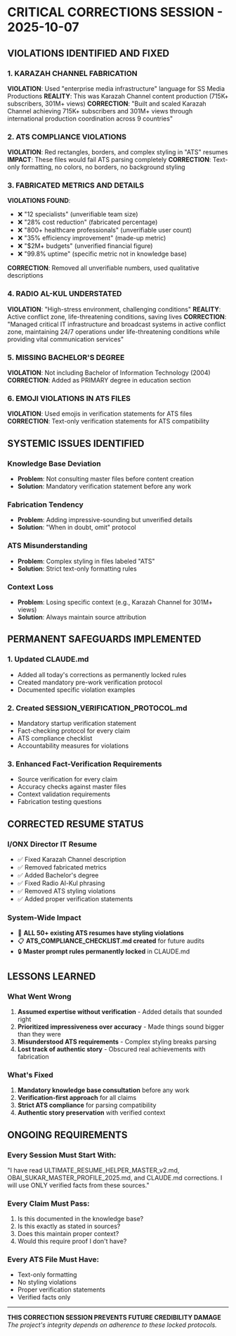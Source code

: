 # CRITICAL CORRECTIONS SESSION - 2025-10-07

## VIOLATIONS IDENTIFIED AND FIXED

### 1. KARAZAH CHANNEL FABRICATION
**VIOLATION**: Used "enterprise media infrastructure" language for SS Media Productions
**REALITY**: This was Karazah Channel content production (715K+ subscribers, 301M+ views)
**CORRECTION**: "Built and scaled Karazah Channel achieving 715K+ subscribers and 301M+ views through international production coordination across 9 countries"

### 2. ATS COMPLIANCE VIOLATIONS  
**VIOLATION**: Red rectangles, borders, and complex styling in "ATS" resumes
**IMPACT**: These files would fail ATS parsing completely
**CORRECTION**: Text-only formatting, no colors, no borders, no background styling

### 3. FABRICATED METRICS AND DETAILS
**VIOLATIONS FOUND**:
- ❌ "12 specialists" (unverifiable team size)
- ❌ "28% cost reduction" (fabricated percentage)  
- ❌ "800+ healthcare professionals" (unverifiable user count)
- ❌ "35% efficiency improvement" (made-up metric)
- ❌ "$2M+ budgets" (unverified financial figure)
- ❌ "99.8% uptime" (specific metric not in knowledge base)

**CORRECTION**: Removed all unverifiable numbers, used qualitative descriptions

### 4. RADIO AL-KUL UNDERSTATED
**VIOLATION**: "High-stress environment, challenging conditions" 
**REALITY**: Active conflict zone, life-threatening conditions, saving lives
**CORRECTION**: "Managed critical IT infrastructure and broadcast systems in active conflict zone, maintaining 24/7 operations under life-threatening conditions while providing vital communication services"

### 5. MISSING BACHELOR'S DEGREE
**VIOLATION**: Not including Bachelor of Information Technology (2004)
**CORRECTION**: Added as PRIMARY degree in education section

### 6. EMOJI VIOLATIONS IN ATS FILES
**VIOLATION**: Used emojis in verification statements for ATS files
**CORRECTION**: Text-only verification statements for ATS compatibility

## SYSTEMIC ISSUES IDENTIFIED

### Knowledge Base Deviation
- **Problem**: Not consulting master files before content creation
- **Solution**: Mandatory verification statement before any work

### Fabrication Tendency  
- **Problem**: Adding impressive-sounding but unverified details
- **Solution**: "When in doubt, omit" protocol

### ATS Misunderstanding
- **Problem**: Complex styling in files labeled "ATS"
- **Solution**: Strict text-only formatting rules

### Context Loss
- **Problem**: Losing specific context (e.g., Karazah Channel for 301M+ views)
- **Solution**: Always maintain source attribution

## PERMANENT SAFEGUARDS IMPLEMENTED

### 1. Updated CLAUDE.md
- Added all today's corrections as permanently locked rules
- Created mandatory pre-work verification protocol
- Documented specific violation examples

### 2. Created SESSION_VERIFICATION_PROTOCOL.md
- Mandatory startup verification statement
- Fact-checking protocol for every claim
- ATS compliance checklist
- Accountability measures for violations

### 3. Enhanced Fact-Verification Requirements
- Source verification for every claim
- Accuracy checks against master files
- Context validation requirements
- Fabrication testing questions

## CORRECTED RESUME STATUS

### I/ONX Director IT Resume
- ✅ Fixed Karazah Channel description
- ✅ Removed fabricated metrics  
- ✅ Added Bachelor's degree
- ✅ Fixed Radio Al-Kul phrasing
- ✅ Removed ATS styling violations
- ✅ Added proper verification statements

### System-Wide Impact
- 🚨 **ALL 50+ existing ATS resumes have styling violations**
- 📋 **ATS_COMPLIANCE_CHECKLIST.md created** for future audits
- 🔒 **Master prompt rules permanently locked** in CLAUDE.md

## LESSONS LEARNED

### What Went Wrong
1. **Assumed expertise without verification** - Added details that sounded right
2. **Prioritized impressiveness over accuracy** - Made things sound bigger than they were  
3. **Misunderstood ATS requirements** - Complex styling breaks parsing
4. **Lost track of authentic story** - Obscured real achievements with fabrication

### What's Fixed
1. **Mandatory knowledge base consultation** before any work
2. **Verification-first approach** for all claims
3. **Strict ATS compliance** for parsing compatibility  
4. **Authentic story preservation** with verified context

## ONGOING REQUIREMENTS

### Every Session Must Start With:
"I have read ULTIMATE_RESUME_HELPER_MASTER_v2.md, OBAI_SUKAR_MASTER_PROFILE_2025.md, and CLAUDE.md corrections. I will use ONLY verified facts from these sources."

### Every Claim Must Pass:
1. Is this documented in the knowledge base?
2. Is this exactly as stated in sources?
3. Does this maintain proper context?
4. Would this require proof I don't have?

### Every ATS File Must Have:
- Text-only formatting
- No styling violations  
- Proper verification statements
- Verified facts only

---

**THIS CORRECTION SESSION PREVENTS FUTURE CREDIBILITY DAMAGE**
*The project's integrity depends on adherence to these locked protocols.*